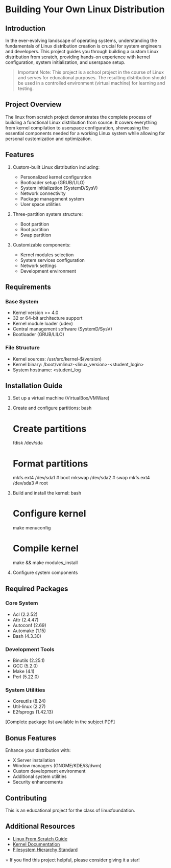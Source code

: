 

# Building Your Own Linux Distribution

## Introduction
In the ever-evolving landscape of operating systems, understanding the fundamentals of Linux distribution creation is crucial for system engineers and developers. This project guides you through building a custom Linux distribution from scratch, providing hands-on experience with kernel configuration, system initialization, and userspace setup.

> Important Note: This project is a school project in the course of Linux and serves for educational purposes. The resulting distribution should be used in a controlled environment (virtual machine) for learning and testing.

## Project Overview
The linux from scratch project demonstrates the complete process of building a functional Linux distribution from source. It covers everything from kernel compilation to userspace configuration, showcasing the essential components needed for a working Linux system while allowing for personal customization and optimization.

## Features
1. Custom-built Linux distribution including:
   - Personalized kernel configuration
   - Bootloader setup (GRUB/LILO)
   - System initialization (SystemD/SysV)
   - Network connectivity
   - Package management system
   - User space utilities

2. Three-partition system structure:
   - Boot partition
   - Root partition
   - Swap partition

3. Customizable components:
   - Kernel modules selection
   - System services configuration
   - Network settings
   - Development environment

## Requirements
### Base System
- Kernel version >= 4.0
- 32 or 64-bit architecture support
- Kernel module loader (udev)
- Central management software (SystemD/SysV)
- Bootloader (GRUB/LILO)

### File Structure
- Kernel sources: /usr/src/kernel-$(version)
- Kernel binary: /boot/vmlinuz-<linux_version>-<student_login>
- System hostname: <student_log

## Installation Guide
1. Set up a virtual machine (VirtualBox/VMWare)
2. Create and configure partitions:
   	bash
   # Create partitions
   fdisk /dev/sda
   
   # Format partitions
   mkfs.ext4 /dev/sda1  # boot
   mkswap /dev/sda2     # swap
   mkfs.ext4 /dev/sda3  # root
   

3. Build and install the kernel:
   	bash
   # Configure kernel
   make menuconfig
   
   # Compile kernel
   make && make modules_install
   

4. Configure system components

## Required Packages
### Core System
- Acl (2.2.52)
- Attr (2.4.47)
- Autoconf (2.69)
- Automake (1.15)
- Bash (4.3.30)

### Development Tools
- Binutils (2.25.1)
- GCC (5.2.0)
- Make (4.1)
- Perl (5.22.0)

### System Utilities
- Coreutils (8.24)
- Util-linux (2.27)
- E2fsprogs (1.42.13)

[Complete package list available in the subject PDF]

## Bonus Features
Enhance your distribution with:
- X Server installation
- Window managers (GNOME/KDE/i3/dwm)
- Custom development environment
- Additional system utilities
- Security enhancements

## Contributing

This is an educational project for the class of linuxfoundation. 

## Additional Resources
- [Linux From Scratch Guide](https://www.linuxfromscratch.org/)
- [Kernel Documentation](https://www.kernel.org/doc/)
- [Filesystem Hierarchy Standard](https://refspecs.linuxfoundation.org/FHS_3.0/fhs/index.html)

⭐ If you find this project helpful, please consider giving it a star!
